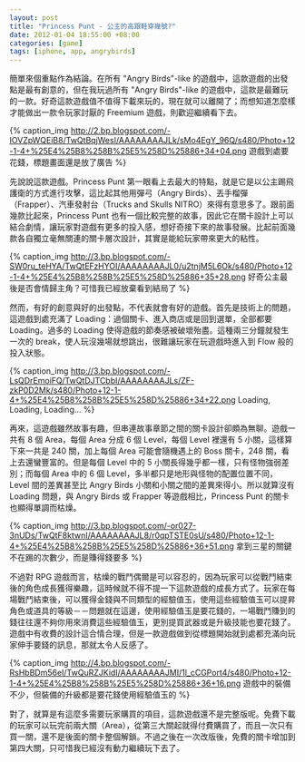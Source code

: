 ```yaml
--- 
layout: post
title: "Princess Punt - 公主的高跟鞋穿幾號?"
date: 2012-01-04 18:55:00 +08:00
categories: [game]
tags: [iphone, app, angrybirds]
---
```


簡單來個重點作為結論。在所有 "Angry Birds"-like 的遊戲中，這款遊戲的出發點是最有創意的，但在我玩過所有 "Angry Birds"-like 的遊戲中，這款是最難玩的一款。好奇這款遊戲值不值得下載來玩的，現在就可以離開了；而想知道怎麼樣才能做出一款令玩家討厭的 Freemium 遊戲，則歡迎繼續看下去。

{% caption_img http://2.bp.blogspot.com/-IOVZpWQEiB8/TwQtBqjWesI/AAAAAAAAJLk/sMo4EgY_96Q/s480/Photo+12-1-4+%25E4%25B8%258B%25E5%258D%25886+34+04.png 遊戲到處要花錢，標題畫面還是放了廣告 %}

<!-- more -->

先說說這款遊戲。Princess Punt 第一眼看上去最大的特點，就是它是以公主踢飛護衛的方式進行攻擊，這比起其他用彈弓（Angry Birds）、丟手榴彈（Frapper）、汽車發射台（Trucks and Skulls NITRO）來得有意思多了。跟前面幾款比起來，Princess Punt 也有一個比較完整的故事，因此它在關卡設計上可以結合劇情，讓玩家對遊戲有更多的投入感，想好奇接下來的故事發展。比起前面幾款各自獨立毫無關連的關卡層次設計，其實是能給玩家帶來更大的粘性。

{% caption_img http://3.bp.blogspot.com/-SW0ru_teHYA/TwQtEFzHYOI/AAAAAAAAJL0/u2tnjM5L6Ok/s480/Photo+12-1-4+%25E4%25B8%258B%25E5%258D%25886+35+28.png 好奇公主最後是否會情歸主角？可惜我已經放棄看到結局了 %}

然而，有好的創意與好的出發點，不代表就會有好的遊戲。首先是技術上的問題，這遊戲到處充滿了 Loading：過個關卡、進入商店或是回到選單，全部都要 Loading。過多的 Loading 使得遊戲的節奏感被破壞殆盡。這種兩三分鐘就發生一次的 break，使人玩沒幾場就想跳出，很難讓玩家在玩遊戲時進入到 Flow 般的投入狀態。

{% caption_img http://3.bp.blogspot.com/-LsQDrEmoiFQ/TwQtDJTCbbI/AAAAAAAAJLs/ZF-zkP0D2Mk/s480/Photo+12-1-4+%25E4%25B8%258B%25E5%258D%25886+34+22.png Loading, Loading, Loading... %}

再來，這遊戲雖然故事有趣，但串連故事章節之間的關卡設計卻頗為無聊。遊戲一共有 8 個 Area，每個 Area 分成 6 個 Level，每個 Level 裡還有 5 小關，這樣算下來一共是 240 關，加上每個 Area 可能會隨機遇上的 Boss 關卡，248 關，看上去還蠻豐富的。但是每個 Level 中的 5 小關長得幾乎都一樣，只有怪物強弱差別；而每個 Area 中的 6 個 Level，多半都只是地形與怪物的配置位置不同，Level 間的差異甚至比 Angry Birds 小關和小關之間的差異來得小。所以就算沒有 Loading 問題，與 Angry Birds 或 Frapper 等遊戲相比，Princess Punt 的關卡也顯得單調而枯燥。

{% caption_img http://3.bp.blogspot.com/-or027-3nUDs/TwQtF8ktwnI/AAAAAAAAJL8/r0qpTSTE0sU/s480/Photo+12-1-4+%25E4%25B8%258B%25E5%258D%25886+36+51.png 拿到三星的關鍵不在踢的次數少，而是賺得錢要多 %}

不過對 RPG 遊戲而言，枯燥的戰鬥偶爾是可以容忍的，因為玩家可以從戰鬥結束後的角色成長獲得樂趣，這時候就不得不提一下這款遊戲的成長方式了。玩家在每場戰鬥結束後，可以獲得金錢與不同類型的經驗值玉，使用這些經驗值玉可以提昇角色或道具的等級－－問題就在這邊，使用經驗值玉是要花錢的，一場戰鬥賺到的錢往往還不夠你用來消費這些經驗值玉，更別提買武器或是升級技能也要花錢了。遊戲中有收費的設計這合情合理，但是一款遊戲做到從標題開始就到處都充滿向玩家伸手要錢的訊息，那就太令人反感了。

{% caption_img http://4.bp.blogspot.com/-RsHbBDm56eI/TwQuRZJKidI/AAAAAAAAJMI/1l_cCGPort4/s480/Photo+12-1-4+%25E4%25B8%258B%25E5%258D%25886+36+16.png 遊戲中的裝備不少，但裝備的升級都是要花錢使用經驗值玉的 %}

對了，就算是有這麼多需要玩家購買的項目，這款遊戲還不是完整版呢。免費下載的玩家可以玩完前兩大關（Area），從第三大關起就得付費購買了，而且一次只有買一關，還不是後面的關卡整個解鎖。不過之後在一次改版後，免費的關卡增加到第四大關，只可惜我已經沒有動力繼續玩下去了。
